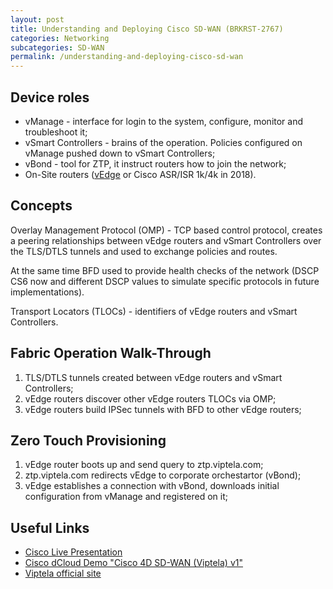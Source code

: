 ```yaml
---
layout: post
title: Understanding and Deploying Cisco SD-WAN (BRKRST-2767)
categories: Networking
subcategories: SD-WAN
permalink: /understanding-and-deploying-cisco-sd-wan
---
```

## Device roles
   
  * vManage - interface for login to the system, configure, monitor and troubleshoot it;
  * vSmart Controllers - brains of the operation. Policies configured on vManage pushed down to vSmart Controllers; 
  * vBond - tool for ZTP, it instruct routers how to join the network;
  * On-Site routers ([vEdge][1] or Cisco ASR/ISR 1k/4k in 2018).

## Concepts
Overlay Management Protocol (OMP) - TCP based control protocol, creates a peering relationships between vEdge routers and vSmart Controllers over the TLS/DTLS tunnels and used to exchange policies and routes.

At the same time BFD used to provide health checks of the network (DSCP CS6 now and different DSCP values to simulate specific protocols in future implementations). 

Transport Locators (TLOCs) - identifiers of vEdge routers and vSmart Controllers.

<!---excerpt-break-->

## Fabric Operation Walk-Through

  1. TLS/DTLS tunnels created between vEdge routers and vSmart Controllers;
  2. vEdge routers discover other vEdge routers TLOCs via OMP;
  3. vEdge routers build IPSec tunnels with BFD to other vEdge routers;

## Zero Touch Provisioning

  1. vEdge router boots up and send query to ztp.viptela.com;
  2. ztp.viptela.com redirects vEdge to corporate orchestartor (vBond);
  3. vEdge establishes a connection with vBond, downloads initial configuration from vManage and registered on it;

## Useful Links
  * [Cisco Live Presentation][2]
  * [Cisco dCloud Demo "Cisco 4D SD-WAN (Viptela) v1"][3]
  * [Viptela official site][4]
  
 [1]: http://viptela.com/vedge-cloud-datasheet/
 [2]: https://www.ciscolive.com/global/on-demand-library/?search=viptela#/session/15064839297820012EYM 
 [3]: https://dcloud-cms.cisco.com/demo/4d-viptela-v1
 [4]: http://viptela.com/sd-wan/
